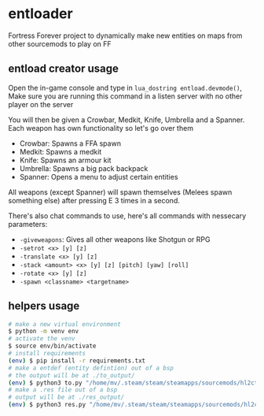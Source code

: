 # entloader
Fortress Forever project to dynamically make new entities on maps from other sourcemods to play on FF

## entload creator usage
Open the in-game console and type in `lua_dostring entload.devmode()`, Make sure you are running this command in a listen server with no other player on the server

You will then be given a Crowbar, Medkit, Knife, Umbrella and a Spanner. Each weapon has own functionality so let's go over them
- Crowbar: Spawns a FFA spawn
- Medkit: Spawns a medkit
- Knife: Spawns an armour kit
- Umbrella: Spawns a big pack backpack
- Spanner: Opens a menu to adjust certain entities

All weapons (except Spanner) will spawn themselves (Melees spawn something else) after pressing E 3 times in a second.

There's also chat commands to use, here's all commands with nessecary parameters:
- `-giveweapons`: Gives all other weapons like Shotgun or RPG
- `-setrot <x> [y] [z]`
- `-translate <x> [y] [z]`
- `-stack <amount> <x> [y] [z] [pitch] [yaw] [roll]`
- `-rotate <x> [y] [z]`
- `-spawn <classname> <targetname>`

## helpers usage
```sh
# make a new virtual environment
$ python -m venv env
# activate the venv
$ source env/bin/activate
# install requirements
(env) $ pip install -r requirements.txt
# make a entdef (entity defintion) out of a bsp
# the output will be at ./to_output/ 
(env) $ python3 to.py "/home/mv/.steam/steam/steamapps/sourcemods/hl2ctf/maps/ctf_lambdabunker.bsp"
# make a .res file out of a bsp
# output will be at ./res_output/
(env) $ python3 res.py "/home/mv/.steam/steam/steamapps/sourcemods/hl2ctf/maps/ctf_lambdabunker.bsp"
```